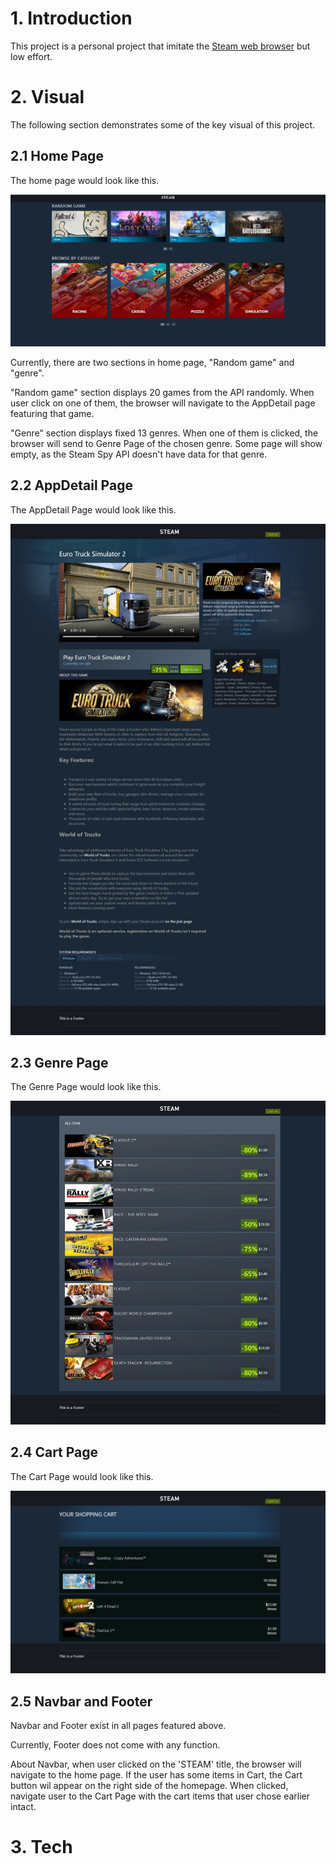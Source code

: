 # 1. Introduction
This project is a personal project that imitate the [Steam web browser](https://store.steampowered.com/) but low effort.


# 2. Visual
The following section demonstrates some of the key visual of this project.

## 2.1 Home Page

The home page would look like this.

![Should be an image here](src/resource/HomePage.png)

Currently, there are two sections in home page, "Random game" and "genre".

"Random game" section displays 20 games from the API randomly. When user click on one of them, the browser will navigate to the AppDetail page featuring that game.

"Genre" section displays fixed 13 genres. When one of them is clicked, the browser will send to Genre Page of the chosen genre. Some page will show empty, as the Steam Spy API doesn't have data for that genre.


## 2.2 AppDetail Page

The AppDetail Page would look like this.

![Should be an image here](src/resource/GameDetail.jpeg)


## 2.3 Genre Page

The Genre Page would look like this.

![Should be an image here](src/resource/Games_per_genre.jpeg)

## 2.4 Cart Page

The Cart Page would look like this.

![Should be an image here](src/resource/Cart_page.jpeg)

## 2.5 Navbar and Footer

Navbar and Footer exist in all pages featured above.

Currently, Footer does not come with any function.

About Navbar, when user clicked on the 'STEAM' title, the browser will navigate to the home page.
If the user has some items in Cart, the Cart button wil appear on the right side of the homepage. When clicked, navigate user to the Cart Page with the cart items that user chose earlier intact.

# 3. Tech
